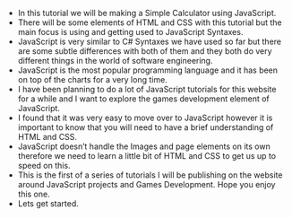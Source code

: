 - In this tutorial we will be making a Simple Calculator using JavaScript.
- There will be some elements of HTML and CSS with this tutorial but the main focus is using and getting used to JavaScript Syntaxes.
- JavaScript is very similar to C# Syntaxes we have used so far but there are some subtle differences with both of them and they both do very different things in the world of software engineering.
- JavaScript is the most popular programming language and it has been on top of the charts for a very long time.
- I have been planning to do a lot of JavaScript tutorials for this website for a while and I want to explore the games development element of JavaScript.
- I found that it was very easy to move over to JavaScript however it is important to know that you will need to have a brief understanding of HTML and CSS.
- JavaScript doesn’t handle the Images and page elements on its own therefore we need to learn a little bit of HTML and CSS to get us up to speed on this.
- This is the first of a series of tutorials I will be publishing on the website around JavaScript projects and Games Development. Hope you enjoy this one.
- Lets get started.
